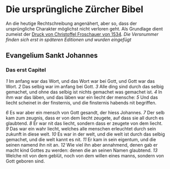 # Die ursprüngliche Zürcher Bibel

An die heutige Rechtschreibung angenähert, aber so, dass der ursprüngliche Charakter möglichst nicht verloren geht. Als Grundlage dient zumeist der [Druck von Christoffel Froschauer von 1534](http://www.e-rara.ch/zuz/content/titleinfo/755409). *Die Versnummer finden sich erst in späteren Editionen und wurden eingefügt*

## Evangelium Sankt Johannes

### Das erst Capitel

*1* Im anfang war das Wort, und das Wort war bei Gott, und Gott war das Wort. *2* Das selbig war im anfang bei Gott. *3* Alle ding sind durch das selbig gemachet, und ohne das selbig ist nichts gemachet was gemachet ist. *4* In ihm war das läben, und das läben war ein liecht der mensche: *5* Und das liecht scheinet in der finsternis, und die finsternis habends nit begriffen.

*6* Es war aber ein mensch von Gott gesandt, der hiess Johannes. *7* Der selb kam zum zeugnis, dass er von dem liecht zeugete, auf dass sie all durch es glaubtend. *8* Er war nit das liecht, sondern dass er zeugete von dem liecht. *9* Das war ein wahr liecht, welches alle menschen erleuchtet durch sein zukunft in diese welt. *10* Es war in der welt, und die welt ist durch das selbig gemachet, und die welt kannt es nit. *11* Er kam in sein eigentum, und die seinen namend ihn nit an. *12* Wie viel ihn aber annahmend, denen gab er macht kind Gottes zu werden: denen die an seinen Namen glaubtend. *13* Welche nit von dem geblüt, noch von dem willen eines manns, sondern von Gott geboren sind.
